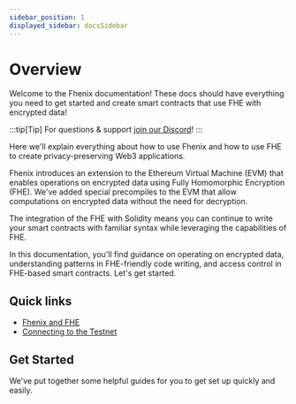 ```yaml
---
sidebar_position: 1
displayed_sidebar: docsSidebar
---
```


# Overview

Welcome to the Fhenix documentation! These docs should have everything you need to get started and create smart contracts that use FHE with encrypted data!&#x20;

:::tip[Tip]
For questions & support [join our Discord](https://discord.com/invite/FuVgxrvJMY)!
:::

Here we'll explain everything about how to use Fhenix and how to use FHE to create privacy-preserving Web3 applications.

Fhenix introduces an extension to the Ethereum Virtual Machine (EVM) that enables operations on encrypted data using Fully Homomorphic Encryption (FHE). We've added special precompiles to the EVM that allow computations on encrypted data without the need for decryption.

The integration of the FHE with Solidity means you can continue to write your smart contracts with familiar syntax while leveraging the capabilities of FHE.

In this documentation, you'll find guidance on operating on encrypted data, understanding patterns in FHE-friendly code writing, and access control in FHE-based smart contracts. Let's get started.

## Quick links

* [Fhenix and FHE](Fhenix%20Testnet/Fhenix-T-FHE.md)
* [Connecting to the Testnet](Fhenix%20Testnet/Connecting-To.md)

## Get Started

We've put together some helpful guides for you to get set up quickly and easily.

[//]: # '{% content-ref url="developer-guides/getting-started.md" %}'
[//]: # "[getting-started.md](developer-guides/getting-started.md)"
[//]: # "{% endcontent-ref %}"
[//]: #
[//]: # '{% content-ref url="developer-guides/fhenix-by-example/" %}'
[//]: # "[fhenix-by-example](developer-guides/fhenix-by-example/)"
[//]: # "{% endcontent-ref %}"
